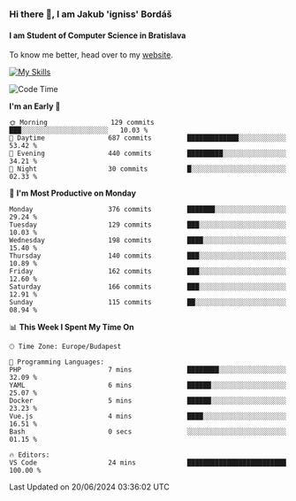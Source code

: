 ### Hi there 👋, I am Jakub 'igniss' Bordáš

#### I am Student of Computer Science in Bratislava
To know me better, head over to my [website](https://bordas.sk).

[![My Skills](https://skillicons.dev/icons?i=js,html,css,figma,svelte,java,kotlin,python,postgresql,typescript,nest,nodejs)](https://bordas.sk)


<!--START_SECTION:waka-->
![Code Time](http://img.shields.io/badge/Code%20Time-1%2C480%20hrs%2030%20mins-blue)

**I'm an Early 🐤** 

```text
🌞 Morning                129 commits         ███░░░░░░░░░░░░░░░░░░░░░░   10.03 % 
🌆 Daytime                687 commits         █████████████░░░░░░░░░░░░   53.42 % 
🌃 Evening                440 commits         █████████░░░░░░░░░░░░░░░░   34.21 % 
🌙 Night                  30 commits          █░░░░░░░░░░░░░░░░░░░░░░░░   02.33 % 
```
📅 **I'm Most Productive on Monday** 

```text
Monday                   376 commits         ███████░░░░░░░░░░░░░░░░░░   29.24 % 
Tuesday                  129 commits         ███░░░░░░░░░░░░░░░░░░░░░░   10.03 % 
Wednesday                198 commits         ████░░░░░░░░░░░░░░░░░░░░░   15.40 % 
Thursday                 140 commits         ███░░░░░░░░░░░░░░░░░░░░░░   10.89 % 
Friday                   162 commits         ███░░░░░░░░░░░░░░░░░░░░░░   12.60 % 
Saturday                 166 commits         ███░░░░░░░░░░░░░░░░░░░░░░   12.91 % 
Sunday                   115 commits         ██░░░░░░░░░░░░░░░░░░░░░░░   08.94 % 
```


📊 **This Week I Spent My Time On** 

```text
🕑︎ Time Zone: Europe/Budapest

💬 Programming Languages: 
PHP                      7 mins              ████████░░░░░░░░░░░░░░░░░   32.09 % 
YAML                     6 mins              ██████░░░░░░░░░░░░░░░░░░░   25.07 % 
Docker                   5 mins              ██████░░░░░░░░░░░░░░░░░░░   23.23 % 
Vue.js                   4 mins              ████░░░░░░░░░░░░░░░░░░░░░   16.51 % 
Bash                     0 secs              ░░░░░░░░░░░░░░░░░░░░░░░░░   01.15 % 

🔥 Editors: 
VS Code                  24 mins             █████████████████████████   100.00 % 
```


 Last Updated on 20/06/2024 03:36:02 UTC
<!--END_SECTION:waka-->
